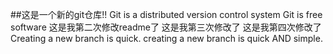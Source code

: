 ##这是一个新的git仓库!!
Git is a distributed version control system
Git is  free software
这是我第二次修改readme了
这是我第三次修改了
这是我第四次修改了
Creating a new branch is quick.
creating a new branch is quick AND simple.
